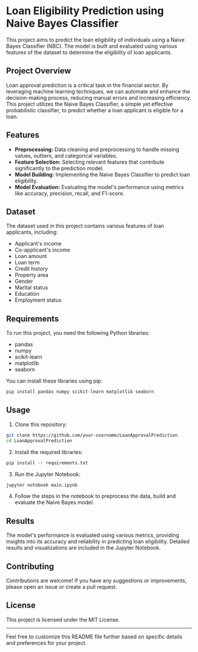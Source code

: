 # Loan Eligibility Prediction using Naive Bayes Classifier

This project aims to predict the loan eligibility of individuals using a Naive Bayes Classifier (NBC). The model is built and evaluated using various features of the dataset to determine the eligibility of loan applicants.

## Project Overview

Loan approval prediction is a critical task in the financial sector. By leveraging machine learning techniques, we can automate and enhance the decision-making process, reducing manual errors and increasing efficiency. This project utilizes the Naive Bayes Classifier, a simple yet effective probabilistic classifier, to predict whether a loan applicant is eligible for a loan.

## Features

- **Preprocessing:** Data cleaning and preprocessing to handle missing values, outliers, and categorical variables.
- **Feature Selection:** Selecting relevant features that contribute significantly to the prediction model.
- **Model Building:** Implementing the Naive Bayes Classifier to predict loan eligibility.
- **Model Evaluation:** Evaluating the model's performance using metrics like accuracy, precision, recall, and F1-score.

## Dataset

The dataset used in this project contains various features of loan applicants, including:

- Applicant's income
- Co-applicant's income
- Loan amount
- Loan term
- Credit history
- Property area
- Gender
- Marital status
- Education
- Employment status

## Requirements

To run this project, you need the following Python libraries:

- pandas
- numpy
- scikit-learn
- matplotlib
- seaborn

You can install these libraries using pip:

```bash
pip install pandas numpy scikit-learn matplotlib seaborn
```

## Usage

1. Clone this repository:

```bash
git clone https://github.com/your-username/LoanApprovalPrediction
cd LoanApprovalPrediction
```

2. Install the required libraries:

```bash
pip install -r requirements.txt
```

3. Run the Jupyter Notebook:

```bash
jupyter notebook main.ipynb
```

4. Follow the steps in the notebook to preprocess the data, build and evaluate the Naive Bayes model.

## Results

The model's performance is evaluated using various metrics, providing insights into its accuracy and reliability in predicting loan eligibility. Detailed results and visualizations are included in the Jupyter Notebook.

## Contributing

Contributions are welcome! If you have any suggestions or improvements, please open an issue or create a pull request.

## License

This project is licensed under the MIT License.

---

Feel free to customize this README file further based on specific details and preferences for your project.
